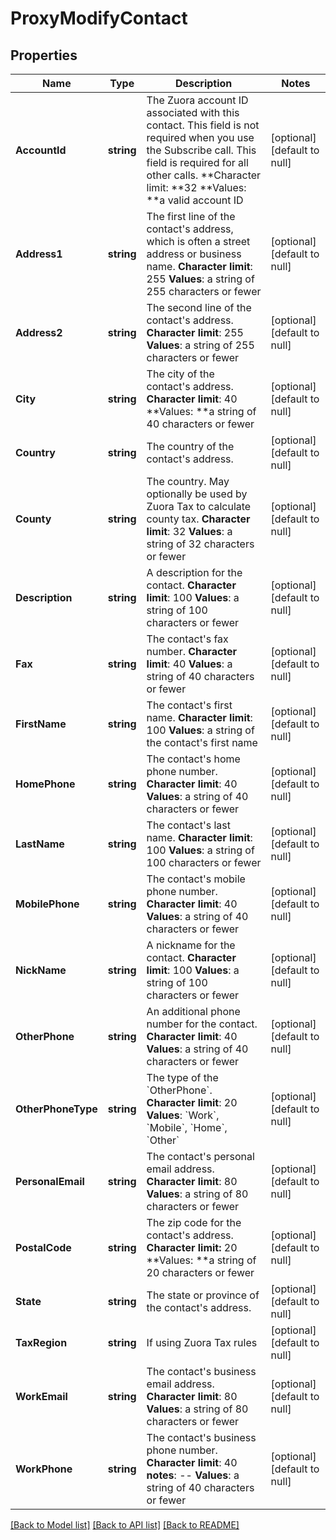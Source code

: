 # ProxyModifyContact

## Properties
Name | Type | Description | Notes
------------ | ------------- | ------------- | -------------
**AccountId** | **string** |  The Zuora account ID associated with this contact. This field is not required when you use the Subscribe call. This field is required for all other calls. **Character limit: **32 **Values: **a valid account ID  | [optional] [default to null]
**Address1** | **string** |  The first line of the contact&#39;s address, which is often a street address or business name. **Character limit**: 255 **Values**: a string of 255 characters or fewer  | [optional] [default to null]
**Address2** | **string** |  The second line of the contact&#39;s address. **Character limit**: 255 **Values**: a string of 255 characters or fewer  | [optional] [default to null]
**City** | **string** |  The city of the contact&#39;s address. **Character limit**: 40 **Values: **a string of 40 characters or fewer  | [optional] [default to null]
**Country** | **string** |  The country of the contact&#39;s address.  | [optional] [default to null]
**County** | **string** |  The country. May optionally be used by Zuora Tax to calculate county tax. **Character limit**: 32 **Values**: a string of 32 characters or fewer  | [optional] [default to null]
**Description** | **string** |  A description for the contact. **Character limit**: 100 **Values**: a string of 100 characters or fewer  | [optional] [default to null]
**Fax** | **string** |  The contact&#39;s fax number. **Character limit**: 40 **Values**: a string of 40 characters or fewer  | [optional] [default to null]
**FirstName** | **string** |  The contact&#39;s first name. **Character limit**: 100 **Values**: a string of the contact&#39;s first name  | [optional] [default to null]
**HomePhone** | **string** |  The contact&#39;s home phone number. **Character limit**: 40 **Values**: a string of 40 characters or fewer  | [optional] [default to null]
**LastName** | **string** |  The contact&#39;s last name. **Character limit**: 100 **Values**: a string of 100 characters or fewer  | [optional] [default to null]
**MobilePhone** | **string** |  The contact&#39;s mobile phone number. **Character limit**: 40 **Values**: a string of 40 characters or fewer  | [optional] [default to null]
**NickName** | **string** |  A nickname for the contact. **Character limit**: 100 **Values**: a string of 100 characters or fewer  | [optional] [default to null]
**OtherPhone** | **string** |  An additional phone number for the contact. **Character limit**: 40 **Values**: a string of 40 characters or fewer  | [optional] [default to null]
**OtherPhoneType** | **string** | The type of the &#x60;OtherPhone&#x60;. **Character limit**: 20 **Values**: &#x60;Work&#x60;, &#x60;Mobile&#x60;, &#x60;Home&#x60;, &#x60;Other&#x60;  | [optional] [default to null]
**PersonalEmail** | **string** |  The contact&#39;s personal email address. **Character limit**: 80 **Values**: a string of 80 characters or fewer  | [optional] [default to null]
**PostalCode** | **string** |  The zip code for the contact&#39;s address. **Character limit:** 20 **Values: **a string of 20 characters or fewer  | [optional] [default to null]
**State** | **string** |  The state or province of the contact&#39;s address.  | [optional] [default to null]
**TaxRegion** | **string** | If using Zuora Tax rules  | [optional] [default to null]
**WorkEmail** | **string** |  The contact&#39;s business email address. **Character limit**: 80 **Values**: a string of 80 characters or fewer  | [optional] [default to null]
**WorkPhone** | **string** |  The contact&#39;s business phone number. **Character limit**: 40 **notes**: -- **Values**: a string of 40 characters or fewer  | [optional] [default to null]

[[Back to Model list]](../README.md#documentation-for-models) [[Back to API list]](../README.md#documentation-for-api-endpoints) [[Back to README]](../README.md)



